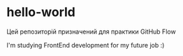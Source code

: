 # hello-world
Цей репозиторій призначений для практики GitHub Flow

I'm studying FrontEnd development for my future job :)
